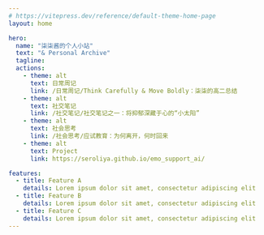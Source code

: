 ```yaml
---
# https://vitepress.dev/reference/default-theme-home-page
layout: home

hero:
  name: "柒柒酱的个人小站"
  text: "& Personal Archive"
  tagline: 
  actions:
    - theme: alt
      text: 日常周记
      link: /日常周记/Think Carefully & Move Boldly：柒柒的高二总结
    - theme: alt
      text: 社交笔记
      link: /社交笔记/社交笔记之一：将抑郁深藏于心的“小太阳”
    - theme: alt
      text: 社会思考
      link: /社会思考/应试教育：为何离开，何时回来
    - theme: alt
      text: Project
      link: https://seroliya.github.io/emo_support_ai/

features:
  - title: Feature A
    details: Lorem ipsum dolor sit amet, consectetur adipiscing elit
  - title: Feature B
    details: Lorem ipsum dolor sit amet, consectetur adipiscing elit
  - title: Feature C
    details: Lorem ipsum dolor sit amet, consectetur adipiscing elit
---
```



